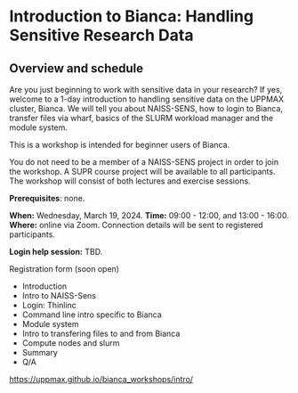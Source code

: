 # Introduction to Bianca: Handling Sensitive Research Data

## Overview and schedule
Are you just beginning to work with sensitive data in your research? If yes, welcome to a 1-day introduction to handling sensitive data on the UPPMAX cluster, Bianca. We will tell you about NAISS-SENS, how to login to Bianca, transfer files via wharf, basics of the SLURM workload manager and the module system.

This is a workshop is intended for beginner users of Bianca.

You do not need to be a member of a NAISS-SENS project in order to join the workshop. A SUPR course project will be available to all participants. The workshop will consist of both lectures and exercise sessions.

**Prerequisites**: none.

**When:** Wednesday, March 19, 2024.
**Time:** 09:00 - 12:00, and 13:00 - 16:00.
**Where:** online via Zoom. Connection details will be sent to registered participants.

**Login help session:** TBD.

Registration form (soon open)

- Introduction
- Intro to NAISS-Sens
- Login: Thinlinc
- Command line intro specific to Bianca
- Module system
- Intro to transfering files to and from Bianca
- Compute nodes and slurm
- Summary
- Q/A

<https://uppmax.github.io/bianca_workshops/intro/>
